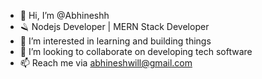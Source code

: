 - 👋 Hi, I’m @Abhineshh
- 🪒 Nodejs Developer | MERN Stack Developer
- 💞️ I’m interested in learning and building things
- 👀 I’m looking to collaborate on developing tech software
- 📫 Reach me via abhineshwill@gmail.com

<!---
Abhineshh/Abhineshh is a ✨ special ✨ repository because its `README.md` (this file) appears on your GitHub profile.
You can click the Preview link to take a look at your changes.
--->
